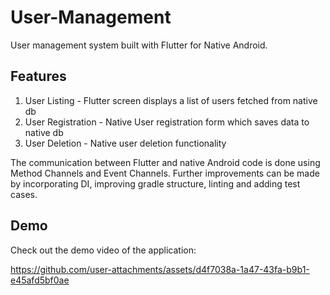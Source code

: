 # User-Management
User management system built with Flutter for Native Android.

## Features
1. User Listing - Flutter screen displays a list of users fetched from native db
2. User Registration - Native User registration form which saves data to native db
3. User Deletion - Native user deletion functionality

The communication between Flutter and native Android code is done using Method Channels and Event Channels.
Further improvements can be made by incorporating DI, improving gradle structure, linting and adding test cases.

## Demo
Check out the demo video of the application:

https://github.com/user-attachments/assets/d4f7038a-1a47-43fa-b9b1-e45afd5bf0ae
